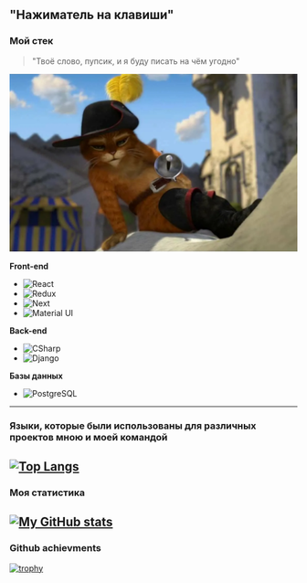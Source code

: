 "Нажиматель на клавиши"
---
### Мой стек
>"Твоё слово, пупсик, и я буду писать на чём угодно"

![Image alt](https://github.com/arklightx/arklightx/raw/main/kot-v-sapogah.png)

**Front-end**
* ![React](https://img.shields.io/badge/React-000000?style=for-the-badge&logo=React&logoColor=#61DAFB)
* ![Redux](https://img.shields.io/badge/Redux-000000?style=for-the-badge&logo=Redux&logoColor=#764ABC)
* ![Next](https://img.shields.io/badge/Next-000000?style=for-the-badge&logo=Next.js&logoColor=#000000)
* ![Material UI](https://img.shields.io/badge/MaterialUI-000000?style=for-the-badge&logo=MUI&logoColor=#007FFF)

**Back-end**
* ![CSharp](https://img.shields.io/badge/CSharp-000000?style=for-the-badge&logo=CSharp)
* ![Django](https://img.shields.io/badge/Django-000000?style=for-the-badge&logo=Django)

**Базы данных**
* ![PostgreSQL](https://img.shields.io/badge/PostgreSQL-000000?style=for-the-badge&logo=PostgreSQL&logoColor=#4169E1)
---
### Языки, которые были использованы для различных проектов мною и моей командой
[![Top Langs](https://github-readme-stats.vercel.app/api/top-langs/?username=arklightx&theme=algolia)](https://github.com/anuraghazra/github-readme-stats)
---
### Моя статистика
[![My GitHub stats](https://github-readme-stats.vercel.app/api?username=arklightx&count_private=true&show_icons=true&theme=algolia)](https://github.com/anuraghazra/github-readme-stats)
---
### Github achievments
[![trophy](https://github-profile-trophy.vercel.app/?username=arklightx&theme=onedark)](https://github.com/ryo-ma/github-profile-trophy)
